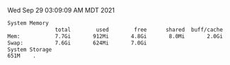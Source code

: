 Wed Sep 29 03:09:09 AM MDT 2021
```bash
System Memory
               total        used        free      shared  buff/cache   available
Mem:           7.7Gi       912Mi       4.8Gi       8.0Mi       2.0Gi       6.4Gi
Swap:          7.6Gi       624Mi       7.0Gi
System Storage
651M	.
```
```bash
